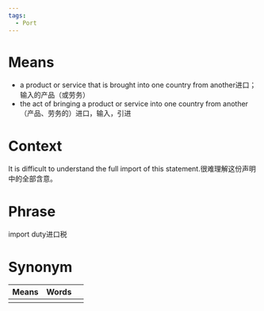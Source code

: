 ```yaml
---
tags:
  - Port
---
```

# Means
- a product or service that is brought into one country from another进口；输入的产品（或劳务）
- the act of bringing a product or service into one country from another（产品、劳务的）进口，输入，引进
# Context
It is difficult to understand the full import of this statement.很难理解这份声明中的全部含意。
# Phrase
import duty进口税
# Synonym
| Means | Words |     |
| ----- | ----- | --- |
|       |       |     |
